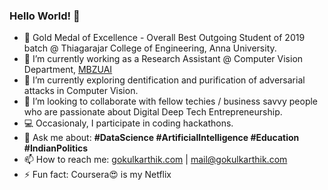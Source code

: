 ### Hello World! 👋
- 🥇 Gold Medal of Excellence - Overall Best Outgoing Student of 2019 batch @ Thiagarajar College of Engineering, Anna University.
- 🔭 I’m currently working as a Research Assistant @ Computer Vision Department, [MBZUAI](https://mbzuai.ac.ae)
- 🌱 I’m currently exploring dentification and purification of adversarial attacks in Computer Vision.
- 👯 I’m looking to collaborate with fellow techies / business savvy people who are passionate about Digital Deep Tech Entrepreneurship.
- 💻 Occasionaly, I participate in coding hackathons.
- 💬 Ask me about: **#DataScience #ArtificialIntelligence #Education #IndianPolitics**
- 📫 How to reach me: [gokulkarthik.com](https://gokulkarthik.com/) | mail@gokulkarthik.com
- ⚡ Fun fact: Coursera😍 is my Netflix
